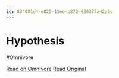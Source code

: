 ```yaml
---
id: 834081e4-e825-11ee-b872-630377a42a6d
---
```


# Hypothesis
#Omnivore

[Read on Omnivore](https://omnivore.app/me/hypothesis-18e654258e8)
[Read Original](https://hypothes.is/a/XegMCOgiEe69javFROhprQ)

